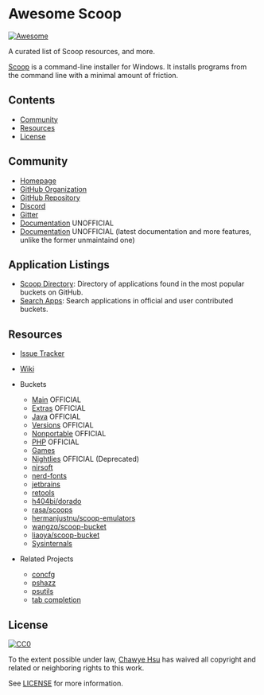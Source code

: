 # Awesome Scoop

[![Awesome](https://awesome.re/badge-flat.svg)](https://awesome.re)

A curated list of Scoop resources, and more.

[Scoop](https://scoop.sh) is a command-line installer for Windows.
It installs programs from the command line with a minimal amount of friction.

## Contents

- [Community](#community)
- [Resources](#resources)
- [License](#license)

## Community

- [Homepage](https://scoop.sh)
- [GitHub Organization](https://github.com/ScoopInstaller)
- [GitHub Repository](https://github.com/lukesampson/scoop)
- [Discord](https://discord.gg/s9yRQHt)
- [Gitter](https://gitter.im/lukesampson/scoop)
- [Documentation](https://scoop.netlify.com/) UNOFFICIAL
- [Documentation](https://scoop-docs.now.sh/) UNOFFICIAL (latest documentation and more features, unlike the former unmaintaind one)

## Application Listings

- [Scoop Directory](https://rasa.github.io/scoop-directory/): Directory of applications found in the most popular buckets on GitHub.
- [Search Apps](https://scoop.sh/): Search applications in official and user contributed buckets.

## Resources

- [Issue Tracker](https://github.com/lukesampson/scoop/issues)
- [Wiki](https://github.com/lukesampson/scoop/wiki)
- Buckets
  - [Main](https://github.com/ScoopInstaller/Main) OFFICIAL
  - [Extras](https://github.com/lukesampson/scoop-extras) OFFICIAL
  - [Java](https://github.com/ScoopInstaller/Java) OFFICIAL
  - [Versions](https://github.com/ScoopInstaller/Versions) OFFICIAL
  - [Nonportable](https://github.com/ScoopInstaller/Nonportable) OFFICIAL
  - [PHP](https://github.com/ScoopInstaller/PHP) OFFICIAL
  - [Games](https://github.com/Calinou/scoop-games)
  - [Nightlies](https://github.com/ScoopInstaller/Nightlies) OFFICIAL (Deprecated)
  - [nirsoft](https://github.com/kodybrown/scoop-nirsoft)
  - [nerd-fonts](https://github.com/matthewjberger/scoop-nerd-fonts)
  - [jetbrains](https://github.com/Ash258/Scoop-JetBrains)
  - [retools](https://github.com/TheCjw/scoop-retools)
  - [h404bi/dorado](https://github.com/h404bi/dorado)
  - [rasa/scoops](https://github.com/rasa/scoops)
  - [hermanjustnu/scoop-emulators](https://github.com/hermanjustnu/scoop-emulators)
  - [wangzq/scoop-bucket](https://github.com/wangzq/scoop-bucket)
  - [liaoya/scoop-bucket](https://github.com/liaoya/scoop-bucket)
  - [Sysinternals](https://github.com/Ash258/Scoop-Sysinternals)

- Related Projects
  - [concfg](https://github.com/lukesampson/concfg)
  - [pshazz](https://github.com/lukesampson/pshazz)
  - [psutils](https://github.com/lukesampson/psutils)
  - [tab completion](https://github.com/Moeologist/scoop-completion)

## License

[![CC0](https://i.creativecommons.org/p/zero/1.0/88x31.png)](https://creativecommons.org/publicdomain/zero/1.0/)

To the extent possible under law, [Chawye Hsu](https://github.com/h404bi) has waived all copyright and related or neighboring rights to this work.

See [LICENSE](LICENSE) for more information.
